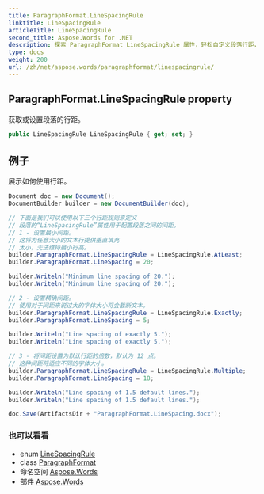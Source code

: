 ```yaml
---
title: ParagraphFormat.LineSpacingRule
linktitle: LineSpacingRule
articleTitle: LineSpacingRule
second_title: Aspose.Words for .NET
description: 探索 ParagraphFormat LineSpacingRule 属性，轻松自定义段落行距，增强文档的可读性和样式。
type: docs
weight: 200
url: /zh/net/aspose.words/paragraphformat/linespacingrule/
---
```

## ParagraphFormat.LineSpacingRule property

获取或设置段落的行距。

```csharp
public LineSpacingRule LineSpacingRule { get; set; }
```

## 例子

展示如何使用行距。

```csharp
Document doc = new Document();
DocumentBuilder builder = new DocumentBuilder(doc);

// 下面是我们可以使用以下三个行距规则来定义
// 段落的“LineSpacingRule”属性用于配置段落之间的间距。
// 1 - 设置最小间距。
// 这将为任意大小的文本行提供垂直填充
// 太小，无法维持最小行高。
builder.ParagraphFormat.LineSpacingRule = LineSpacingRule.AtLeast;
builder.ParagraphFormat.LineSpacing = 20;

builder.Writeln("Minimum line spacing of 20.");
builder.Writeln("Minimum line spacing of 20.");

// 2 - 设置精确间距。
// 使用对于间距来说过大的字体大小将会截断文本。
builder.ParagraphFormat.LineSpacingRule = LineSpacingRule.Exactly;
builder.ParagraphFormat.LineSpacing = 5;

builder.Writeln("Line spacing of exactly 5.");
builder.Writeln("Line spacing of exactly 5.");

// 3 - 将间距设置为默认行距的倍数，默认为 12 点。
// 这种间距将适应不同的字体大小。
builder.ParagraphFormat.LineSpacingRule = LineSpacingRule.Multiple;
builder.ParagraphFormat.LineSpacing = 18;

builder.Writeln("Line spacing of 1.5 default lines.");
builder.Writeln("Line spacing of 1.5 default lines.");

doc.Save(ArtifactsDir + "ParagraphFormat.LineSpacing.docx");
```

### 也可以看看

* enum [LineSpacingRule](../../linespacingrule/)
* class [ParagraphFormat](../)
* 命名空间 [Aspose.Words](../../../aspose.words/)
* 部件 [Aspose.Words](../../../)
